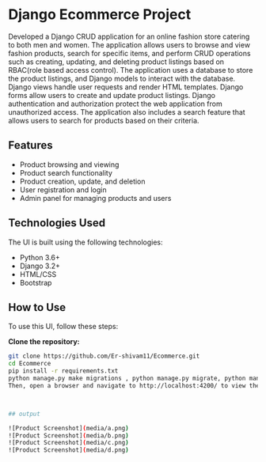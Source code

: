 # Django Ecommerce Project

Developed a Django CRUD application for an online fashion store catering to both men and women. The application allows users to browse and view fashion products, search for specific items, and perform CRUD operations such as creating, updating, and deleting product listings based on RBAC(role based access control). The application uses a database to store the product listings, and Django models to interact with the database. Django views handle user requests and render HTML templates. Django forms allow users to create and update product listings. Django authentication and authorization protect the web application from unauthorized access. The application also includes a search feature that allows users to search for products based on their criteria.

## Features
- Product browsing and viewing
- Product search functionality
- Product creation, update, and deletion
- User registration and login
- Admin panel for managing products and users

## Technologies Used
The UI is built using the following technologies:
- Python 3.6+
- Django 3.2+
- HTML/CSS
- Bootstrap

## How to Use
To use this UI, follow these steps:

 **Clone the repository:**
   ```bash
   git clone https://github.com/Er-shivam11/Ecommerce.git
   cd Ecommerce
pip install -r requirements.txt
python manage.py make migrations , python manage.py migrate, python manage.py runserver.
Then, open a browser and navigate to http://localhost:4200/ to view the UI.



## output

![Product Screenshot](media/a.png)
![Product Screenshot](media/b.png)
![Product Screenshot](media/c.png)
![Product Screenshot](media/d.png)